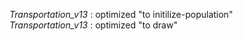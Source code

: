 *Transportation_v13* : optimized "to initilize-population"  
*Transportation_v13* : optimized "to draw"

